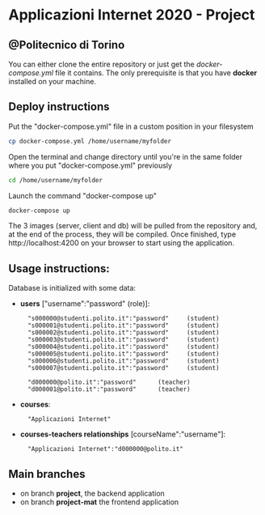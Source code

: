 # Applicazioni Internet 2020 - Project
## @Politecnico di Torino

You can either clone the entire repository or just get the *docker-compose.yml* file it contains. The only prerequisite is that you have **docker** installed on your machine.

## Deploy instructions

Put the "docker-compose.yml" file in a custom position in your filesystem

```bash
cp docker-compose.yml /home/username/myfolder
```

Open the terminal and change directory until you're in the same folder where you put "docker-compose.yml" previously

```bash
cd /home/username/myfolder
```

Launch the command "docker-compose up"

```bash
docker-compose up
```

The 3 images (server, client and db) will be pulled from the repository and, at the end of the process, they will be compiled. Once finished, type http://localhost:4200 on your browser to start using the application.

## Usage instructions:

Database is initialized with some data:

- **users** ["username":"password" (role)]: 

		"s000000@studenti.polito.it":"password" 	(student)
		"s000001@studenti.polito.it":"password" 	(student)		
		"s000002@studenti.polito.it":"password" 	(student)
		"s000003@studenti.polito.it":"password" 	(student)
		"s000004@studenti.polito.it":"password" 	(student)
		"s000005@studenti.polito.it":"password" 	(student)
		"s000006@studenti.polito.it":"password" 	(student)
		"s000007@studenti.polito.it":"password" 	(student)

		"d000000@polito.it":"password" 		(teacher)
		"d000001@polito.it":"password" 		(teacher)


- **courses**:

		"Applicazioni Internet"


- **courses-teachers relationships** [courseName":"username"]:

		"Applicazioni Internet":"d000000@polito.it"

## Main branches
- on branch **project**, the backend application
- on branch **project-mat** the frontend application
